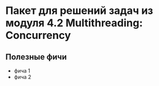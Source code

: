 # Пакет для решений задач из модуля 4.2 Multithreading: Concurrency

## Полезные фичи
- фича 1
- фича 2